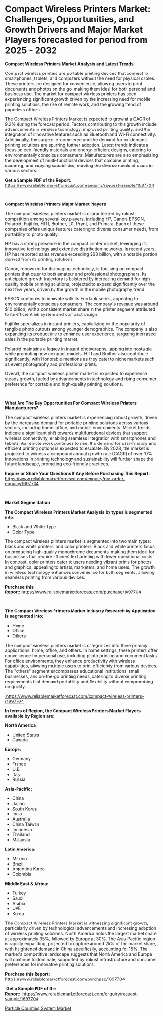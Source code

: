 <p><h1>Compact Wireless Printers Market: Challenges, Opportunities, and Growth Drivers and Major Market Players forecasted for period from 2025 - 2032</h1></p><p><strong>Compact Wireless Printers Market Analysis and Latest Trends</strong></p>
<p><p>Compact wireless printers are portable printing devices that connect to smartphones, tablets, and computers without the need for physical cables. These printers are designed for convenience, allowing users to print documents and photos on the go, making them ideal for both personal and business use. The market for compact wireless printers has been experiencing significant growth driven by the increasing need for mobile printing solutions, the rise of remote work, and the growing trend of paperless offices.</p><p>The Compact Wireless Printers Market is expected to grow at a CAGR of 9.2% during the forecast period. Factors contributing to this growth include advancements in wireless technology, improved printing quality, and the integration of innovative features such as Bluetooth and Wi-Fi connectivity. Additionally, the surge in e-commerce and the demand for on-demand printing solutions are spurring further adoption. Latest trends indicate a focus on eco-friendly materials and energy-efficient designs, catering to environmentally conscious consumers. Manufacturers are also emphasizing the development of multi-functional devices that combine printing, scanning, and copying capabilities, meeting the diverse needs of users in various sectors.</p></p>
<p><strong>Get a Sample PDF of the Report:&nbsp;</strong> <a href="https://www.reliablemarketforecast.com/enquiry/request-sample/1697704?utm_campaign=1899&utm_medium=2&utm_source=Github&utm_content=ia&utm_term=22022025&utm_id=compact-wireless-printers">https://www.reliablemarketforecast.com/enquiry/request-sample/1697704</a></p>
<p>&nbsp;</p>
<p><strong>Compact Wireless Printers Major Market Players</strong></p>
<p><p>The compact wireless printers market is characterized by robust competition among several key players, including HP, Canon, EPSON, Polaroid, Fujifilm, HITI, Brother, LG, Prynt, and Primera. Each of these companies offers unique features catering to diverse consumer needs, from portability to photo quality.</p><p>HP has a strong presence in the compact printer market, leveraging its innovative technology and extensive distribution networks. In recent years, HP has reported sales revenue exceeding $63 billion, with a notable portion derived from its printing solutions.</p><p>Canon, renowned for its imaging technology, is focusing on compact printers that cater to both amateur and professional photographers. Its anticipated growth trajectory is bolstered by increasing demand for high-quality mobile printing solutions, projected to expand significantly over the next few years, driven by the growth in the mobile photography trend.</p><p>EPSON continues to innovate with its EcoTank series, appealing to environmentally conscious consumers. The company's revenue was around $10 billion, with a consistent market share in the printer segment attributed to its efficient ink system and compact design.</p><p>Fujifilm specializes in instant printers, capitalizing on the popularity of tangible photo outputs among younger demographics. The company is also expanding its product line to enhance user experience, targeting increased sales in the portable printing market.</p><p>Polaroid maintains a legacy in instant photography, tapping into nostalgia while promoting new compact models. HITI and Brother also contribute significantly, with Honorable mentions as they cater to niche markets such as event photography and professional prints.</p><p>Overall, the compact wireless printer market is expected to experience steady growth, fueled by advancements in technology and rising consumer preference for portable and high-quality printing solutions.</p></p>
<p>&nbsp;</p>
<p><strong>What Are The Key Opportunities For Compact Wireless Printers Manufacturers?</strong></p>
<p><p>The compact wireless printers market is experiencing robust growth, driven by the increasing demand for portable printing solutions across various sectors, including home, office, and mobile environments. Market trends indicate a significant shift towards multifunctional devices that support wireless connectivity, enabling seamless integration with smartphones and tablets. As remote work continues to rise, the demand for user-friendly and efficient printing options is expected to escalate. By 2028, the market is projected to witness a compound annual growth rate (CAGR) of over 10%. Innovations in printing technology and sustainability will further shape the future landscape, promoting eco-friendly practices.</p></p>
<p><strong>Inquire or Share Your Questions If Any Before Purchasing This Report:</strong> <a href="https://www.reliablemarketforecast.com/enquiry/pre-order-enquiry/1697704?utm_campaign=1899&utm_medium=2&utm_source=Github&utm_content=ia&utm_term=22022025&utm_id=compact-wireless-printers">https://www.reliablemarketforecast.com/enquiry/pre-order-enquiry/1697704</a></p>
<p>&nbsp;</p>
<p><strong>Market Segmentation</strong></p>
<p><strong>The Compact Wireless Printers Market Analysis by types is segmented into:</strong></p>
<p><ul><li>Black and White Type</li><li>Color Type</li></ul></p>
<p><p>The compact wireless printers market is segmented into two main types: black and white printers, and color printers. Black and white printers focus on producing high-quality monochrome documents, making them ideal for businesses that require efficient text printing with lower operational costs. In contrast, color printers cater to users needing vibrant prints for photos and graphics, appealing to artists, marketers, and home users. The growth in wireless technology enhances convenience for both segments, allowing seamless printing from various devices.</p></p>
<p><strong>Purchase this Report:&nbsp;</strong><a href="https://www.reliablemarketforecast.com/purchase/1697704?utm_campaign=1899&utm_medium=2&utm_source=Github&utm_content=ia&utm_term=22022025&utm_id=compact-wireless-printers">https://www.reliablemarketforecast.com/purchase/1697704</a></p>
<p>&nbsp;</p>
<p><strong>The Compact Wireless Printers Market Industry Research by Application is segmented into:</strong></p>
<p><ul><li>Home</li><li>Office</li><li>Others</li></ul></p>
<p><p>The compact wireless printers market is categorized into three primary applications: home, office, and others. In home settings, these printers offer convenience for personal use, including photo printing and document tasks. For office environments, they enhance productivity with wireless capabilities, allowing multiple users to print efficiently from various devices. The "others" segment encompasses educational institutions, small businesses, and on-the-go printing needs, catering to diverse printing requirements that demand portability and flexibility without compromising on quality.</p></p>
<p><a href="https://www.reliablemarketforecast.com/compact-wireless-printers-r1697704?utm_campaign=1899&utm_medium=2&utm_source=Github&utm_content=ia&utm_term=22022025&utm_id=compact-wireless-printers">&nbsp;https://www.reliablemarketforecast.com/compact-wireless-printers-r1697704</a></p>
<p><strong>In terms of Region, the Compact Wireless Printers Market Players available by Region are:</strong></p>
<p>
    <p> <strong> North America: </strong>
        <ul>
            <li>United States</li>
            <li>Canada</li>
        </ul>
        </p> 
    <p> <strong> Europe: </strong>
        <ul>
            <li>Germany</li>
            <li>France</li>
            <li>U.K.</li>
            <li>Italy</li>
            <li>Russia</li>
        </ul>
        </p> 
    <p> <strong> Asia-Pacific: </strong>
        <ul>
            <li>China</li>
            <li>Japan</li>
            <li>South Korea</li>
            <li>India</li>
            <li>Australia</li>
            <li>China Taiwan</li>
            <li>Indonesia</li>
            <li>Thailand</li>
            <li>Malaysia</li>
        </ul>
        </p> 
    <p> <strong> Latin America: </strong>
        <ul>
            <li>Mexico</li>
            <li>Brazil</li>
            <li>Argentina Korea</li>
            <li>Colombia</li>
        </ul>
        </p> 
    <p> <strong> Middle East & Africa: </strong>
        <ul>
            <li>Turkey</li>
            <li>Saudi</li>
            <li>Arabia</li>
            <li>UAE</li>
            <li>Korea</li>
        </ul>
    </p>
    </p>
<p><p>The Compact Wireless Printers Market is witnessing significant growth, particularly driven by technological advancements and increasing adoption of wireless printing solutions. North America holds the largest market share at approximately 35%, followed by Europe at 30%. The Asia-Pacific region is rapidly expanding, projected to capture around 25% of the market share, with heightened demand in China specifically, accounting for 15%. The market's competitive landscape suggests that North America and Europe will continue to dominate, supported by robust infrastructure and consumer preferences for innovative printing solutions.</p></p>
<p><strong>Purchase this Report: </strong><a href="https://www.reliablemarketforecast.com/purchase/1697704?utm_campaign=1899&utm_medium=2&utm_source=Github&utm_content=ia&utm_term=22022025&utm_id=compact-wireless-printers">https://www.reliablemarketforecast.com/purchase/1697704</a></p>
<p>&nbsp;<strong>Get a Sample PDF of the Report:&nbsp;&nbsp;</strong><a href="https://www.reliablemarketforecast.com/enquiry/request-sample/1697704?utm_campaign=1899&utm_medium=2&utm_source=Github&utm_content=ia&utm_term=22022025&utm_id=compact-wireless-printers">https://www.reliablemarketforecast.com/enquiry/request-sample/1697704</a></p>
<p><strong></strong></p>
<p><p><a href="https://github.com/YashRP12/Market-Research-Report-List-7/blob/main/particle-counting-system-market.md?utm_campaign=1899&utm_medium=2&utm_source=Github&utm_content=ia&utm_term=22022025&utm_id=compact-wireless-printers">Particle Counting System Market</a></p></p>